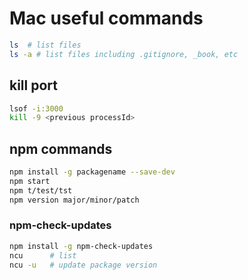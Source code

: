 # Mac useful commands

```bash
ls  # list files
ls -a # list files including .gitignore, _book, etc
```

## kill port

```bash
lsof -i:3000
kill -9 <previous processId>
```

## npm commands

```bash
npm install -g packagename --save-dev
npm start
npm t/test/tst
npm version major/minor/patch
```

### npm-check-updates

```bash
npm install -g npm-check-updates
ncu      # list
ncu -u   # update package version
```
